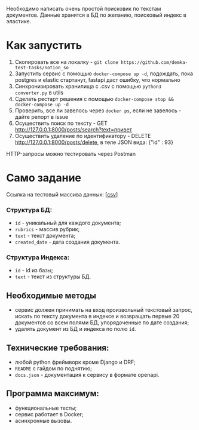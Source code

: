 Необходимо написать очень простой поисковик по текстам документов. Данные хранятся в БД по желанию, поисковый индекс в
эластике.

# Как запустить

1. Скопировать все на локалку - ```git clone https://github.com/demka-test-tasks/notion_so```
2. Запустить сервис с помощью  ```docker-compose up -d```, подождать, пока postgres и elastic стартанут, fastapi даст
   ошибку, что нормально
3. Синхронизировать хранилища с .csv с помощью ```python3 converter.py``` в utils
4. Сделать рестарт решения с помощью ```docker-compose stop && docker-compose up -d```
5. Проверить, все ли завелось через ```docker ps```, если не завелось - дайте репорт в issue
6. Осуществить поиск по тексту - GET http://127.0.0.1:8000/posts/search?text=привет
7. Осуществить удаление по идентификатору - DELETE http://127.0.0.1:8000/posts/delete, в теле JSON вида: {"id" : 93}

HTTP-запросы можно тестировать через Postman

# Само задание

Ссылка на тестовый массива
данных: [[csv](https://api.onedrive.com/v1.0/shares/u!aHR0cHM6Ly8xZHJ2Lm1zL3UvcyFBdldqdXEtLW5zblNrYW8yUzVzMnpUTHpNMHBweHc_ZT1RQnJIMGQ/root/content)]

### Структура БД:

- `id` - уникальный для каждого документа;
- `rubrics` - массив рубрик;
- `text` - текст документа;
- `created_date` - дата создания документа.

### Структура Индекса:

- `id` - id из базы;
- `text` - текст из структуры БД.

## Необходимые методы

- сервис должен принимать на вход произвольный текстовый запрос, искать по тексту документа в индексе и возвращать
  первые 20 документов со всем полями БД, упорядоченные по дате создания;
- удалять документ из БД и индекса по полю  `id`.

## Технические требования:

- любой python фреймворк кроме Django и DRF;
- `README` с гайдом по поднятию;
- `docs.json` - документация к сервису в формате openapi.

## Программа максимум:

- функциональные тесты;
- сервис работает в Docker;
- асинхронные вызовы.